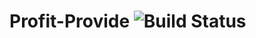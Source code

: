 # Profit-Provide ![Build Status](https://travis-ci.org/AhmedRiahi/Profit-Provide.svg?branch=master)
